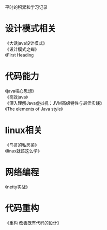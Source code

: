 平时的积累和学习记录   

# 设计模式相关   
《大话java设计模式》   
《设计模式之蝉》     
《First Heading   

# 代码能力
《java核心思想》   
《高效java》   
《深入理解Java虚拟机：JVM高级特性与最佳实践》  
《The elements of Java style》    


# linux相关   
《鸟哥的私房菜》  
《linux就该这么学》      

# 网络编程      
《netty实战》       


# 代码重构     
《重构 改善既有代码的设计》     